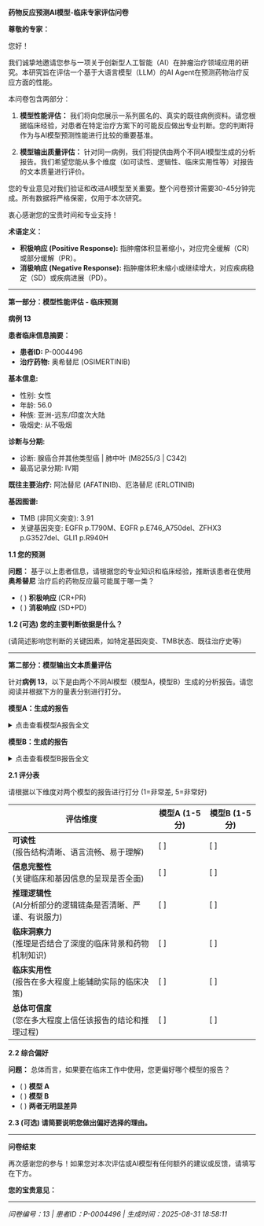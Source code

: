 **药物反应预测AI模型-临床专家评估问卷**

**尊敬的专家：**

您好！

我们诚挚地邀请您参与一项关于创新型人工智能（AI）在肿瘤治疗领域应用的研究。本研究旨在评估一个基于大语言模型（LLM）的AI Agent在预测药物治疗反应方面的性能。

本问卷包含两部分：

1. **模型性能评估：** 我们将向您展示一系列匿名的、真实的既往病例资料。请您根据临床经验，对患者在特定治疗方案下的可能反应做出专业判断。您的判断将作为与AI模型预测性能进行比较的重要基准。

2. **模型输出质量评估：** 针对同一病例，我们将提供由两个不同AI模型生成的分析报告。我们希望您能从多个维度（如可读性、逻辑性、临床实用性等）对报告的文本质量进行评价。

您的专业意见对我们验证和改进AI模型至关重要。整个问卷预计需要30-45分钟完成。所有数据将严格保密，仅用于本次研究。

衷心感谢您的宝贵时间和专业支持！

**术语定义：**

- **积极响应 (Positive Response):** 指肿瘤体积显著缩小，对应完全缓解（CR）或部分缓解（PR）。
- **消极响应 (Negative Response):** 指肿瘤体积未缩小或继续增大，对应疾病稳定（SD）或疾病进展（PD）。

---

**第一部分：模型性能评估 - 临床预测**

**病例 13**

**患者临床信息摘要：**

- **患者ID:** P-0004496
- **治疗药物:** 奥希替尼 (OSIMERTINIB)

**基本信息:**
- 性别: 女性
- 年龄: 56.0
- 种族: 亚洲-远东/印度次大陆
- 吸烟史: 从不吸烟

**诊断与分期:**
- 诊断: 腺癌合并其他类型癌 | 肺中叶 (M8255/3 | C342)
- 最高记录分期: IV期

**既往主要治疗:**
阿法替尼 (AFATINIB)、厄洛替尼 (ERLOTINIB)

**基因图谱:**
- TMB (非同义突变): 3.91
- 关键基因突变: EGFR p.T790M、EGFR p.E746_A750del、ZFHX3 p.G3527del、GLI1 p.R940H

**1.1 您的预测**

**问题：** 基于以上患者信息，请根据您的专业知识和临床经验，推断该患者在使用 **奥希替尼** 治疗后的药物反应最可能属于哪一类？

- ( ) **积极响应** (CR+PR)
- ( ) **消极响应** (SD+PD)

**1.2 (可选) 您的主要判断依据是什么？**

(请简述影响您判断的关键因素，如特定基因突变、TMB状态、既往治疗史等)

---

**第二部分：模型输出文本质量评估**

针对**病例 13**，以下是由两个不同AI模型（模型A，模型B）生成的分析报告。请您阅读并根据下方的量表分别进行打分。

**模型A：生成的报告**

<details>
<summary>点击查看模型A报告全文</summary>

**精准肿瘤学报告**  

**1. 患者与治疗信息**  
- **患者ID:** P-0004496  
- **治疗药物:** 奥希替尼 (OSIMERTINIB)  

**2. 药物信息**  
- **奥希替尼 (OSIMERTINIB)**  
  - **描述:** 阿斯利康制药研发的口服第三代EGFR酪氨酸激酶抑制剂（TKI）。  
  - **作用机制:** 靶向一线EGFR-TKI治疗后NSCLC中常见的EGFR突变形式（T790M、L858R、外显子19缺失）。  

**3. 临床与诊断信息**  
- **性别:** 女性  
- **年龄:** 56.0岁  
- **种族:** 亚洲-远东/印度次大陆  
- **族裔:** 非西班牙裔；非拉丁裔  
- **吸烟史:** 从未吸烟  
- **最高记录分期:** IV期  
- **既往治疗:** 阿法替尼、厄洛替尼  
- **诊断:** 腺癌合并其他类型癌 | 肺中叶（M8255/3 | C342）  
- **AJCC分期:** IV期  
- **临床/病理学分组:** 4组  
- **总结:** 远处转移  

**4. 样本与基因图谱**  
- **样本:** P-0004496-T01-IM5（转移灶，治疗前439天）  
  - **癌症类型:** 非小细胞肺癌（肺腺癌）  
  - **原发/转移部位:** 肺  
  - **MSI评分:** -1.0（不报告）  
  - **TMB（非同义突变）:** 3.91  
- **突变:**  
  - EGFR p.T790M  
  - EGFR p.E746_A750del  
  - ZFHX3 p.G3527del  
  - GLI1 p.R940H  
- **结构变异:**  
  - MAP3K14-nan 倒位（基因内）  
  - MAP3K14-ZNF257 易位（蛋白融合：外显子中部）  

**5. AI生成分析**  
**预测治疗反应评分:** 0.740 / 1.0  
（分数越接近1，表示积极响应的可能性越高。）  

**推理依据**  
- **关键遗传因素:**  
  - **EGFR T790M:** 导致对部分EGFR-TKI耐药，但可被奥希替尼靶向。  
  - **EGFR E746-A750del:** 对奥希替尼敏感，增强疗效。  
  - **ZFHX3 G3527del/GLI1 R940H:** 与奥希替尼反应无明确关联。  
  - **MAP3K14变异:** 对治疗效力的影响尚不明确。  
- **临床决定因素:**  
  - 既往EGFR-TKI暴露（阿法替尼、厄洛替尼）可能影响奥希替尼反应。  
  - 晚期（IV期）和转移性疾病需密切监测。  
- **评分依据:** 中等偏高评分（0.74）反映了可靶向EGFR突变的存在及既往TKI治疗史，同时平衡了非EGFR变异未知的影响。  

**注:** 该分数反映了AI模型基于现有遗传和临床数据的评估。建议进行临床验证。

</details>

**模型B：生成的报告**

<details>
<summary>点击查看模型B报告全文</summary>

**精准肿瘤学报告**  

**1. 患者与治疗信息**  

- **患者ID:** P-0004496  
- **治疗药物:** 奥希替尼 (OSIMERTINIB)  

**2. 药物信息**  

**奥希替尼 (OSIMERTINIB)**  

- **描述:** 奥希替尼是由阿斯利康制药研发的口服第三代表皮生长因子受体（EGFR）酪氨酸激酶抑制剂（TKI）。  
- **作用机制:** 奥希替尼是一种EGFR酪氨酸激酶抑制剂（TKI），可特异性结合一线EGFR-TKI治疗后非小细胞肺癌（NSCLC）肿瘤中占主导地位的EGFR突变形式（T790M、L858R和外显子19缺失）。  

**3. 临床与诊断信息**  

- **性别:** 女性  
- **年龄:** 56.0  
- **种族:** 亚洲-远东/印度次大陆  
- **族裔:** 非西班牙裔；非拉丁裔  
- **吸烟史:** 从不吸烟  
- **分期（最高记录）:** IV期  
- **既往用药状态:** 是  
- **既往治疗:** 阿法替尼 (AFATINIB)、厄洛替尼 (ERLOTINIB)  
- **诊断:** 腺癌合并其他类型癌 | 肺中叶 (M8255/3 | C342)  
- **AJCC分期:** IV  
- **临床组别:** 4  
- **病理组别:** 4  
- **衍生分期:** IV期  
- **摘要:** 远处转移  

**4. 样本与基因图谱**  

- **样本ID:** P-0004496-T01-IM5（治疗前439天）  
- **癌症类型:** 非小细胞肺癌  
- **癌症详细类型:** 肺腺癌  
- **原发部位:** 肺  
- **转移部位:** 肺  
- **样本类型:** 转移灶  
- **MSI状态:** 未报告  
- **MSI评分:** -1.0  
- **TMB (非同义突变):** 3.91  
- **基因突变:** EGFR p.T790M、EGFR p.E746_A750del、ZFHX3 p.G3527del、GLI1 p.R940H  
- **结构变异:** MAP3K14-nan 倒位（MAP3K14基因内）、MAP3K14-ZNF257 易位（蛋白融合：中段外显子（MAP3K14-ZNF257））  

**5. AI生成分析**  

**预测治疗反应评分:** 0.598 / 1.0  
（分数越接近1，表示积极响应的可能性越高。）  

**推理依据**  

- **EGFR突变与药物机制:** 患者携带两种临床相关的EGFR突变（p.T790M和p.E746_A750del）。奥希替尼专门针对T790M（第一代EGFR-TKI的耐药突变）设计，并对抗外显子19缺失有效，强烈支持其预测疗效。  
- **既往治疗史:** 患者曾接受阿法替尼和厄洛替尼（第一代EGFR-TKI）治疗，提示疾病进展。奥希替尼适用于既往EGFR-TKI治疗失败后的T790M阳性NSCLC，与本病例相符。  
- **临床与人口统计学因素:** 患者的亚洲种族与EGFR突变型NSCLC的高发率及更好的TKI反应相关。然而，IV期疾病和转移负荷可能降低反应程度。从不吸烟状态进一步支持EGFR驱动的生物学特征。  
- **其他突变与结构变异:** ZFHX3 p.G3527del和GLI1 p.R940H在NSCLC中的意义尚不明确，可能参与耐药。MAP3K14融合对奥希替尼反应的影响尚不清楚。这些因素引入变异性，导致评分为中等。  

**注:** 该分数反映了AI模型基于现有遗传和临床数据的评估。建议进行临床验证。

</details>

**2.1 评分表**

请根据以下维度对两个模型的报告进行打分 (1=非常差, 5=非常好)

| **评估维度** | **模型A (1-5分)** | **模型B (1-5分)** |
|-------------|------------------|------------------|
| **可读性**<br>(报告结构清晰、语言流畅、易于理解) | [ ] | [ ] |
| **信息完整性**<br>(关键临床和基因信息的呈现是否全面) | [ ] | [ ] |
| **推理逻辑性**<br>(AI分析部分的逻辑链条是否清晰、严谨、有说服力) | [ ] | [ ] |
| **临床洞察力**<br>(推理是否结合了深度的临床背景和药物机制知识) | [ ] | [ ] |
| **临床实用性**<br>(报告在多大程度上能辅助实际的临床决策) | [ ] | [ ] |
| **总体可信度**<br>(您在多大程度上信任该报告的结论和推理过程) | [ ] | [ ] |

**2.2 综合偏好**

**问题：** 总体而言，如果要在临床工作中使用，您更偏好哪个模型的报告？

- ( ) **模型 A**
- ( ) **模型 B**
- ( ) **两者无明显差异**

**2.3 (可选) 请简要说明您做出偏好选择的理由。**

---

**问卷结束**

再次感谢您的参与！如果您对本次评估或AI模型有任何额外的建议或反馈，请填写在下方。

**您的宝贵意见：**

---

*问卷编号：13 | 患者ID：P-0004496 | 生成时间：2025-08-31 18:58:11*
